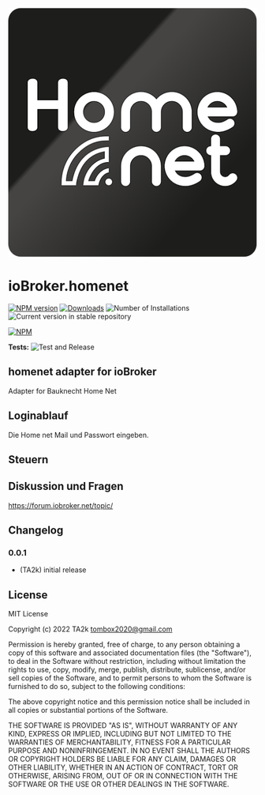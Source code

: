![Logo](admin/homenet.png)

# ioBroker.homenet

[![NPM version](https://img.shields.io/npm/v/iobroker.homenet.svg)](https://www.npmjs.com/package/iobroker.homenet)
[![Downloads](https://img.shields.io/npm/dm/iobroker.homenet.svg)](https://www.npmjs.com/package/iobroker.homenet)
![Number of Installations](https://iobroker.live/badges/homenet-installed.svg)
![Current version in stable repository](https://iobroker.live/badges/homenet-stable.svg)

[![NPM](https://nodei.co/npm/iobroker.homenet.png?downloads=true)](https://nodei.co/npm/iobroker.homenet/)

**Tests:** ![Test and Release](https://github.com/TA2k/ioBroker.homenet/workflows/Test%20and%20Release/badge.svg)

## homenet adapter for ioBroker

Adapter for Bauknecht Home Net

## Loginablauf

Die Home net Mail und Passwort eingeben.

## Steuern

## Diskussion und Fragen

<https://forum.iobroker.net/topic/>

## Changelog

### 0.0.1

-   (TA2k) initial release

## License

MIT License

Copyright (c) 2022 TA2k <tombox2020@gmail.com>

Permission is hereby granted, free of charge, to any person obtaining a copy
of this software and associated documentation files (the "Software"), to deal
in the Software without restriction, including without limitation the rights
to use, copy, modify, merge, publish, distribute, sublicense, and/or sell
copies of the Software, and to permit persons to whom the Software is
furnished to do so, subject to the following conditions:

The above copyright notice and this permission notice shall be included in all
copies or substantial portions of the Software.

THE SOFTWARE IS PROVIDED "AS IS", WITHOUT WARRANTY OF ANY KIND, EXPRESS OR
IMPLIED, INCLUDING BUT NOT LIMITED TO THE WARRANTIES OF MERCHANTABILITY,
FITNESS FOR A PARTICULAR PURPOSE AND NONINFRINGEMENT. IN NO EVENT SHALL THE
AUTHORS OR COPYRIGHT HOLDERS BE LIABLE FOR ANY CLAIM, DAMAGES OR OTHER
LIABILITY, WHETHER IN AN ACTION OF CONTRACT, TORT OR OTHERWISE, ARISING FROM,
OUT OF OR IN CONNECTION WITH THE SOFTWARE OR THE USE OR OTHER DEALINGS IN THE
SOFTWARE.
